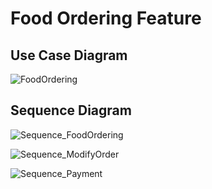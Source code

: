 # Food Ordering Feature

## Use Case Diagram



![FoodOrdering](/Users/vuanhnhi/Desktop/projectse/github/Documentation/Diagrams/FoodOrdering.png)



## Sequence Diagram

![Sequence_FoodOrdering](/Users/vuanhnhi/Desktop/projectse/github/Documentation/Diagrams/Sequence_FoodOrdering.png)



![Sequence_ModifyOrder](/Users/vuanhnhi/Desktop/projectse/github/Documentation/Diagrams/Sequence_ModifyOrder.png)



![Sequence_Payment](/Users/vuanhnhi/Desktop/projectse/github/Documentation/Diagrams/Sequence_Payment.png)